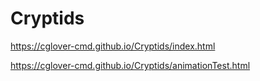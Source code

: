 # Cryptids
https://cglover-cmd.github.io/Cryptids/index.html

https://cglover-cmd.github.io/Cryptids/animationTest.html
